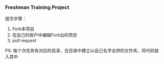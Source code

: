 
### Freshman Training Project

提交步骤：

1. Fork本项目
2. 在自己的账户中编辑Fork出的项目
3. pull request

PS: 每个次任务有对应的目录，在目录中建立以自己名字全拼的文件夹，将代码放入其中

